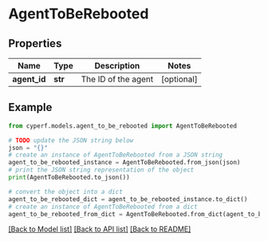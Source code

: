 # AgentToBeRebooted


## Properties

Name | Type | Description | Notes
------------ | ------------- | ------------- | -------------
**agent_id** | **str** | The ID of the agent | [optional] 

## Example

```python
from cyperf.models.agent_to_be_rebooted import AgentToBeRebooted

# TODO update the JSON string below
json = "{}"
# create an instance of AgentToBeRebooted from a JSON string
agent_to_be_rebooted_instance = AgentToBeRebooted.from_json(json)
# print the JSON string representation of the object
print(AgentToBeRebooted.to_json())

# convert the object into a dict
agent_to_be_rebooted_dict = agent_to_be_rebooted_instance.to_dict()
# create an instance of AgentToBeRebooted from a dict
agent_to_be_rebooted_from_dict = AgentToBeRebooted.from_dict(agent_to_be_rebooted_dict)
```
[[Back to Model list]](../README.md#documentation-for-models) [[Back to API list]](../README.md#documentation-for-api-endpoints) [[Back to README]](../README.md)


